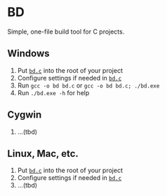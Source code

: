 # BD
Simple, one-file build tool for C projects.

## Windows
1. Put [`bd.c`](src/bd.c) into the root of your project
2. Configure settings if needed in [`bd.c`](src/bd.c)
3. Run `gcc -o bd bd.c` or `gcc -o bd bd.c; ./bd.exe`
4. Run `./bd.exe -h` for help

## Cygwin
1. ...(tbd)

## Linux, Mac, etc.
1. Put [`bd.c`](src/bd.c) into the root of your project
2. Configure settings if needed in [`bd.c`](src/bd.c)
3. ...(tbd)